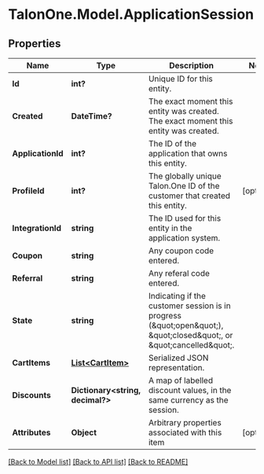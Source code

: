 # TalonOne.Model.ApplicationSession
## Properties

Name | Type | Description | Notes
------------ | ------------- | ------------- | -------------
**Id** | **int?** | Unique ID for this entity. | 
**Created** | **DateTime?** | The exact moment this entity was created. The exact moment this entity was created. | 
**ApplicationId** | **int?** | The ID of the application that owns this entity. | 
**ProfileId** | **int?** | The globally unique Talon.One ID of the customer that created this entity. | [optional] 
**IntegrationId** | **string** | The ID used for this entity in the application system. | 
**Coupon** | **string** | Any coupon code entered. | 
**Referral** | **string** | Any referal code entered. | 
**State** | **string** | Indicating if the customer session is in progress (\&quot;open\&quot;), \&quot;closed\&quot;, or \&quot;cancelled\&quot;. | 
**CartItems** | [**List&lt;CartItem&gt;**](CartItem.md) | Serialized JSON representation. | 
**Discounts** | **Dictionary&lt;string, decimal?&gt;** | A map of labelled discount values, in the same currency as the session. | 
**Attributes** | **Object** | Arbitrary properties associated with this item | [optional] 

[[Back to Model list]](../README.md#documentation-for-models) [[Back to API list]](../README.md#documentation-for-api-endpoints) [[Back to README]](../README.md)

